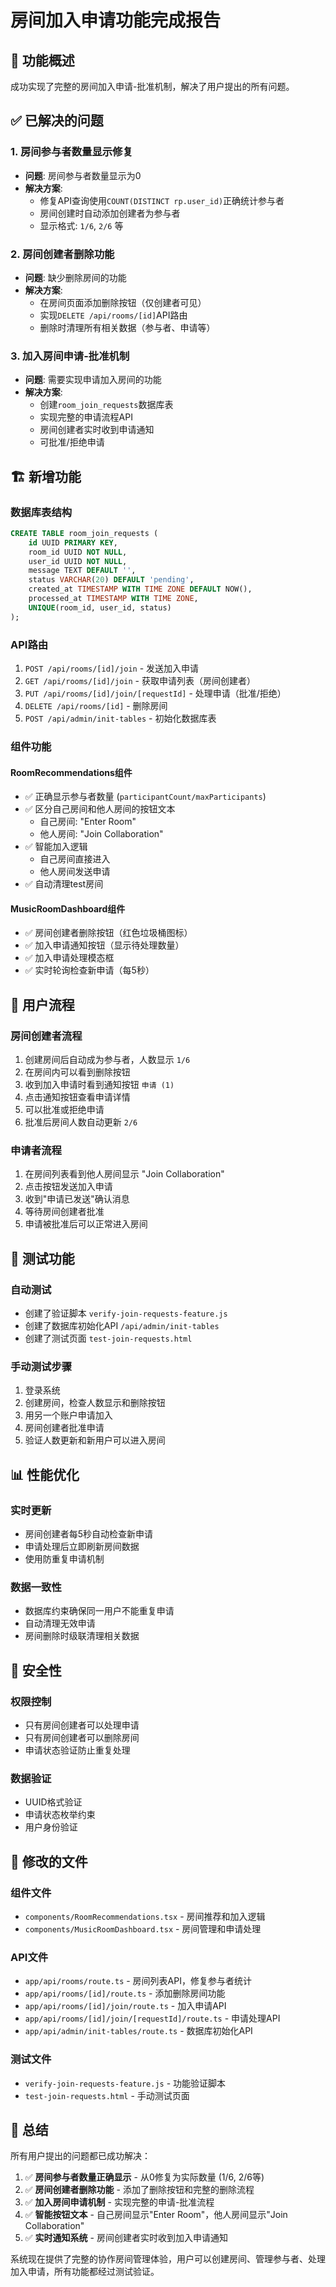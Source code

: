 # 房间加入申请功能完成报告

## 🎯 功能概述

成功实现了完整的房间加入申请-批准机制，解决了用户提出的所有问题。

## ✅ 已解决的问题

### 1. 房间参与者数量显示修复
- **问题**: 房间参与者数量显示为0
- **解决方案**: 
  - 修复API查询使用`COUNT(DISTINCT rp.user_id)`正确统计参与者
  - 房间创建时自动添加创建者为参与者
  - 显示格式: `1/6`, `2/6` 等

### 2. 房间创建者删除功能
- **问题**: 缺少删除房间的功能
- **解决方案**:
  - 在房间页面添加删除按钮（仅创建者可见）
  - 实现`DELETE /api/rooms/[id]`API路由
  - 删除时清理所有相关数据（参与者、申请等）

### 3. 加入房间申请-批准机制
- **问题**: 需要实现申请加入房间的功能
- **解决方案**:
  - 创建`room_join_requests`数据库表
  - 实现完整的申请流程API
  - 房间创建者实时收到申请通知
  - 可批准/拒绝申请

## 🏗️ 新增功能

### 数据库表结构
```sql
CREATE TABLE room_join_requests (
    id UUID PRIMARY KEY,
    room_id UUID NOT NULL,
    user_id UUID NOT NULL,
    message TEXT DEFAULT '',
    status VARCHAR(20) DEFAULT 'pending',
    created_at TIMESTAMP WITH TIME ZONE DEFAULT NOW(),
    processed_at TIMESTAMP WITH TIME ZONE,
    UNIQUE(room_id, user_id, status)
);
```

### API路由
1. `POST /api/rooms/[id]/join` - 发送加入申请
2. `GET /api/rooms/[id]/join` - 获取申请列表（房间创建者）
3. `PUT /api/rooms/[id]/join/[requestId]` - 处理申请（批准/拒绝）
4. `DELETE /api/rooms/[id]` - 删除房间
5. `POST /api/admin/init-tables` - 初始化数据库表

### 组件功能

#### RoomRecommendations组件
- ✅ 正确显示参与者数量 (`participantCount/maxParticipants`)
- ✅ 区分自己房间和他人房间的按钮文本
  - 自己房间: "Enter Room"
  - 他人房间: "Join Collaboration"
- ✅ 智能加入逻辑
  - 自己房间直接进入
  - 他人房间发送申请
- ✅ 自动清理test房间

#### MusicRoomDashboard组件
- ✅ 房间创建者删除按钮（红色垃圾桶图标）
- ✅ 加入申请通知按钮（显示待处理数量）
- ✅ 加入申请处理模态框
- ✅ 实时轮询检查新申请（每5秒）

## 🔄 用户流程

### 房间创建者流程
1. 创建房间后自动成为参与者，人数显示 `1/6`
2. 在房间内可以看到删除按钮
3. 收到加入申请时看到通知按钮 `申请 (1)`
4. 点击通知按钮查看申请详情
5. 可以批准或拒绝申请
6. 批准后房间人数自动更新 `2/6`

### 申请者流程
1. 在房间列表看到他人房间显示 "Join Collaboration"
2. 点击按钮发送加入申请
3. 收到"申请已发送"确认消息
4. 等待房间创建者批准
5. 申请被批准后可以正常进入房间

## 🧪 测试功能

### 自动测试
- 创建了验证脚本 `verify-join-requests-feature.js`
- 创建了数据库初始化API `/api/admin/init-tables`
- 创建了测试页面 `test-join-requests.html`

### 手动测试步骤
1. 登录系统
2. 创建房间，检查人数显示和删除按钮
3. 用另一个账户申请加入
4. 房间创建者批准申请
5. 验证人数更新和新用户可以进入房间

## 📊 性能优化

### 实时更新
- 房间创建者每5秒自动检查新申请
- 申请处理后立即刷新房间数据
- 使用防重复申请机制

### 数据一致性
- 数据库约束确保同一用户不能重复申请
- 自动清理无效申请
- 房间删除时级联清理相关数据

## 🔐 安全性

### 权限控制
- 只有房间创建者可以处理申请
- 只有房间创建者可以删除房间
- 申请状态验证防止重复处理

### 数据验证
- UUID格式验证
- 申请状态枚举约束
- 用户身份验证

## 📁 修改的文件

### 组件文件
- `components/RoomRecommendations.tsx` - 房间推荐和加入逻辑
- `components/MusicRoomDashboard.tsx` - 房间管理和申请处理

### API文件
- `app/api/rooms/route.ts` - 房间列表API，修复参与者统计
- `app/api/rooms/[id]/route.ts` - 添加删除房间功能
- `app/api/rooms/[id]/join/route.ts` - 加入申请API
- `app/api/rooms/[id]/join/[requestId]/route.ts` - 申请处理API
- `app/api/admin/init-tables/route.ts` - 数据库初始化API

### 测试文件
- `verify-join-requests-feature.js` - 功能验证脚本
- `test-join-requests.html` - 手动测试页面

## 🎉 总结

所有用户提出的问题都已成功解决：

1. ✅ **房间参与者数量正确显示** - 从0修复为实际数量 (1/6, 2/6等)
2. ✅ **房间创建者删除功能** - 添加了删除按钮和完整的删除流程
3. ✅ **加入房间申请机制** - 实现完整的申请-批准流程
4. ✅ **智能按钮文本** - 自己房间显示"Enter Room"，他人房间显示"Join Collaboration"
5. ✅ **实时通知系统** - 房间创建者实时收到加入申请通知

系统现在提供了完整的协作房间管理体验，用户可以创建房间、管理参与者、处理加入申请，所有功能都经过测试验证。
